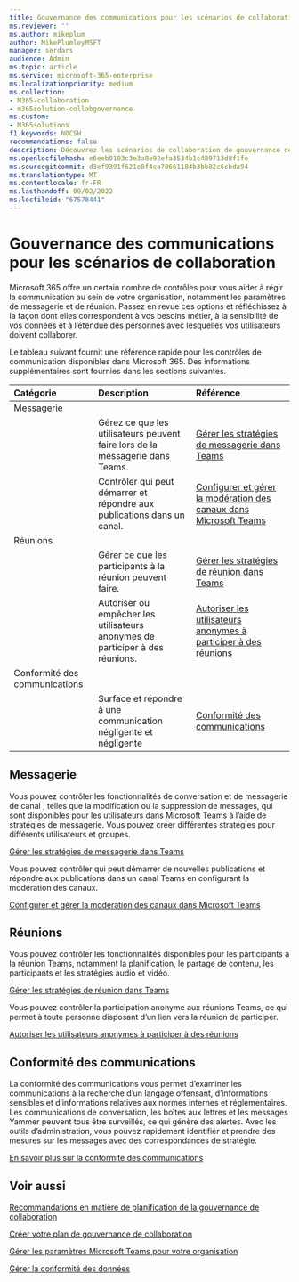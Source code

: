 ```yaml
---
title: Gouvernance des communications pour les scénarios de collaboration
ms.reviewer: ''
ms.author: mikeplum
author: MikePlumleyMSFT
manager: serdars
audience: Admin
ms.topic: article
ms.service: microsoft-365-enterprise
ms.localizationpriority: medium
ms.collection:
- M365-collaboration
- m365solution-collabgovernance
ms.custom:
- M365solutions
f1.keywords: NOCSH
recommendations: false
description: Découvrez les scénarios de collaboration de gouvernance des communications.
ms.openlocfilehash: e6eeb0103c3e3a8e92efa3534b1c489713d8f1fe
ms.sourcegitcommit: d3ef9391f621e8f4ca70661184b3bb82c6cbda94
ms.translationtype: MT
ms.contentlocale: fr-FR
ms.lasthandoff: 09/02/2022
ms.locfileid: "67578441"
---
```

# <a name="communications-governance-for-collaboration-scenarios"></a>Gouvernance des communications pour les scénarios de collaboration

Microsoft 365 offre un certain nombre de contrôles pour vous aider à régir la communication au sein de votre organisation, notamment les paramètres de messagerie et de réunion. Passez en revue ces options et réfléchissez à la façon dont elles correspondent à vos besoins métier, à la sensibilité de vos données et à l’étendue des personnes avec lesquelles vos utilisateurs doivent collaborer.

Le tableau suivant fournit une référence rapide pour les contrôles de communication disponibles dans Microsoft 365. Des informations supplémentaires sont fournies dans les sections suivantes.

|Catégorie|Description|Référence|
|:-------|:----------|:--------|
|Messagerie|||
||Gérez ce que les utilisateurs peuvent faire lors de la messagerie dans Teams.|[Gérer les stratégies de messagerie dans Teams](/microsoftteams/messaging-policies-in-teams)|
||Contrôler qui peut démarrer et répondre aux publications dans un canal.|[Configurer et gérer la modération des canaux dans Microsoft Teams](/microsoftteams/manage-channel-moderation-in-teams)|
|Réunions|||
||Gérer ce que les participants à la réunion peuvent faire.|[Gérer les stratégies de réunion dans Teams](/microsoftteams/meeting-policies-in-teams)|
||Autoriser ou empêcher les utilisateurs anonymes de participer à des réunions.|[Autoriser les utilisateurs anonymes à participer à des réunions](/microsoftteams/meeting-settings-in-teams#allow-anonymous-users-to-join-meetings)|
|Conformité des communications|||
||Surface et répondre à une communication négligente et négligente|[Conformité des communications](../compliance/communication-compliance.md)|

## <a name="messaging"></a>Messagerie

Vous pouvez contrôler les fonctionnalités de conversation et de messagerie de canal , telles que la modification ou la suppression de messages, qui sont disponibles pour les utilisateurs dans Microsoft Teams à l’aide de stratégies de messagerie. Vous pouvez créer différentes stratégies pour différents utilisateurs et groupes.

[Gérer les stratégies de messagerie dans Teams](/microsoftteams/messaging-policies-in-teams)

Vous pouvez contrôler qui peut démarrer de nouvelles publications et répondre aux publications dans un canal Teams en configurant la modération des canaux.

[Configurer et gérer la modération des canaux dans Microsoft Teams](/microsoftteams/manage-channel-moderation-in-teams)

## <a name="meetings"></a>Réunions

Vous pouvez contrôler les fonctionnalités disponibles pour les participants à la réunion Teams, notamment la planification, le partage de contenu, les participants et les stratégies audio et vidéo.

[Gérer les stratégies de réunion dans Teams](/microsoftteams/meeting-policies-in-teams)

Vous pouvez contrôler la participation anonyme aux réunions Teams, ce qui permet à toute personne disposant d’un lien vers la réunion de participer.

[Autoriser les utilisateurs anonymes à participer à des réunions](/microsoftteams/meeting-settings-in-teams#allow-anonymous-users-to-join-meetings)


## <a name="communication-compliance"></a>Conformité des communications

La conformité des communications vous permet d’examiner les communications à la recherche d’un langage offensant, d’informations sensibles et d’informations relatives aux normes internes et réglementaires. Les communications de conversation, les boîtes aux lettres et les messages Yammer peuvent tous être surveillés, ce qui génère des alertes. Avec les outils d’administration, vous pouvez rapidement identifier et prendre des mesures sur les messages avec des correspondances de stratégie.

[En savoir plus sur la conformité des communications](../compliance/communication-compliance.md)

## <a name="related-topics"></a>Voir aussi

[Recommandations en matière de planification de la gouvernance de collaboration](collaboration-governance-overview.md#collaboration-governance-planning-recommendations)

[Créer votre plan de gouvernance de collaboration](collaboration-governance-first.md)

[Gérer les paramètres Microsoft Teams pour votre organisation](/microsoftteams/enable-features-office-365)

[Gérer la conformité des données](/yammer/manage-security-and-compliance/manage-data-compliance)